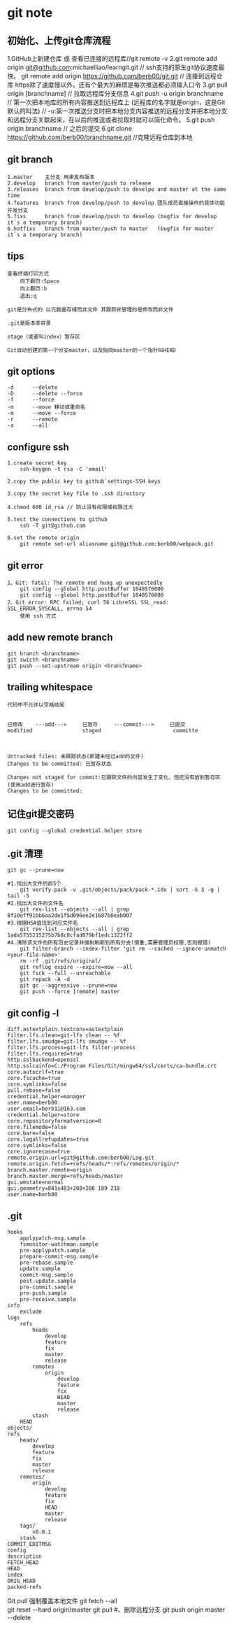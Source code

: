 # git note

## 初始化、上传git仓库流程

  1.GitHub上新建仓库 或 查看已连接的远程库//git remote -v
  2.git remote add origin git@github.com:michaelliao/learngit.git             // ssh支持的原生git协议速度最快。
    git remote add origin https://github.com/berb00/git.git                   // 连接到远程仓库      https除了速度慢以外，还有个最大的麻烦是每次推送都必须输入口令
  3.git pull origin [branchname]              // 拉取远程库分支信息
  4.git push -u origin branchname             // 第一次把本地库的所有内容推送到远程库上 (远程库的名字就是origin，这是Git默认的叫法)
                                              // -u:第一次推送分支时把本地分支内容推送的远程分支并把本地分支和远程分支关联起来，在以后的推送或者拉取时就可以简化命令。
  5.git push origin branchname                // 之后的提交
  6.git clone https://github.com/berb00/branchname.git     //克隆远程仓库到本地

## git branch

    1.master    主分支 用来发布版本
    2.develop   branch from master/push to release 
    3.releases  branch from develop/push to develpo and master at the same time
    4.features  branch from develop/push to develop 团队成员直接操作的具体功能开发分支
    5.fixs      branch from develop/push to develop (bugfix for develop  it`s a temporary branch)
    6.hotfixs   branch from master/push to master   (bugfix for master   it`s a temporary branch)

## tips

    查看终端打印方式
        向下翻页:Space
        向上翻页:b
        退出:q

    git是分布式的 以元数据存储而非文件 其跟踪并管理的是修改而非文件

    .git是版本库目录

    stage（或者叫index）暂存区

    Git自动创建的第一个分支master，以及指向master的一个指针叫HEAD

## git options

    -d      --delete
    -D      --delete --force
    -f      --force
    -m      --move 移动或重命名
    -m      --move --force
    -r      --remote
    -a      --all

## configure ssh

    1.create secret key
        ssh-keygen -t rsa -C 'email'

    2.copy the public key to github`settings-SSH keys

    3.copy the secret key file to .ssh directory

    4.chmod 600 id_rsa // 防止没有权限或权限过大

    5.test the connections to github  
        ssh -T git@github.com

    6.set the remote origin
        git remote set-url aliasname git@github.com:berb00/webpack.git

## git error

    1、Git: fatal: The remote end hung up unexpectedly
        git config --global http.postBuffer 1048576000
        git config --global http.postBuffer 1048576000
    2、Git error: RPC failed; curl 56 LibreSSL SSL_read: SSL_ERROR_SYSCALL, errno 54
        使用 ssh 方式

## add new remote branch
    git branch <branchname>
    git swicth <branchname>
    git push --set-upstream origin <branchname>

## trailing whitespace
    代码中不允许以空格结尾


    已修改    ---add--->     已暂存     ---commit--->     已提交
    modified                staged                       committe



    Untracked files: 未跟踪状态(新建未经过add的文件)
    Changes to be committed: 已暂存状态

    Changes not staged for commit:已跟踪文件的内容发生了变化，但还没有放到暂存区(使用add进行暂存)
    Changes to be committed:

## 记住git提交密码
    git config --global credential.helper store


## .git 清理
    git gc --prune=now

    #1.找出大文件的前5个
        git verify-pack -v .git/objects/pack/pack-*.idx | sort -k 3 -g | tail -5
    #2.找出大文件的文件名
        git rev-list --objects --all | grep 8f10eff91bb6aa2de1f5d096ee2e1687b0eab007
    #3.根据HSA值找到对应文件名
        git rev-list --objects --all | grep 1ada5755215275b7b8c8cfad079bf1edc1322ff2
    #4.清除该文件的所有历史记录并强制刷新到所有分支(慎重,需要管理员权限,否则报错)
        git filter-branch --index-filter 'git rm --cached --ignore-unmatch <your-file-name>'
        rm -rf .git/refs/original/
        git reflog expire --expire=now --all
        git fsck --full --unreachable
        git repack -A -d
        git gc --aggressive --prune=now
        git push --force [remote] master
   
## git config -l
    diff.astextplain.textconv=astextplain
    filter.lfs.clean=git-lfs clean -- %f
    filter.lfs.smudge=git-lfs smudge -- %f
    filter.lfs.process=git-lfs filter-process
    filter.lfs.required=true
    http.sslbackend=openssl
    http.sslcainfo=C:/Program Files/Git/mingw64/ssl/certs/ca-bundle.crt
    core.autocrlf=true
    core.fscache=true
    core.symlinks=false
    pull.rebase=false
    credential.helper=manager
    user.name=berb00
    user.email=berb11@163.com
    credential.helper=store
    core.repositoryformatversion=0
    core.filemode=false
    core.bare=false
    core.logallrefupdates=true
    core.symlinks=false
    core.ignorecase=true
    remote.origin.url=git@github.com:berb00/Log.git
    remote.origin.fetch=+refs/heads/*:refs/remotes/origin/*
    branch.master.remote=origin
    branch.master.merge=refs/heads/master
    gui.wmstate=normal
    gui.geometry=841x483+208+208 189 218
    user.name=berb00

## .git
    hooks
        applypatch-msg.sample  
        fsmonitor-watchman.sample  
        pre-applypatch.sample  
        prepare-commit-msg.sample  
        pre-rebase.sample   
        update.sample
        commit-msg.sample      
        post-update.sample         
        pre-commit.sample      
        pre-push.sample            
        pre-receive.sample
    info
        exclude
    logs
        refs
            heads
                develop  
                feature  
                fix  
                master  
                release
            remotes
                origin
                    develop  
                    feature  
                    fix  
                    HEAD  
                    master  
                    release
            stash
        HEAD  
    objects/
    refs
        heads/
            develop  
            feature  
            fix  
            master  
            release
        remotes/    
            origin
                develop  
                feature  
                fix  
                HEAD  
                master  
                release
        tags/
            v0.0.1
        stash
    COMMIT_EDITMSG  
    config  
    description  
    FETCH_HEAD  
    HEAD    
    index        
    ORIG_HEAD
    packed-refs  



Git pull 强制覆盖本地文件
    git fetch --all  
    git reset --hard origin/master 
    git pull
#、删除远程分支
git push origin master --delete








